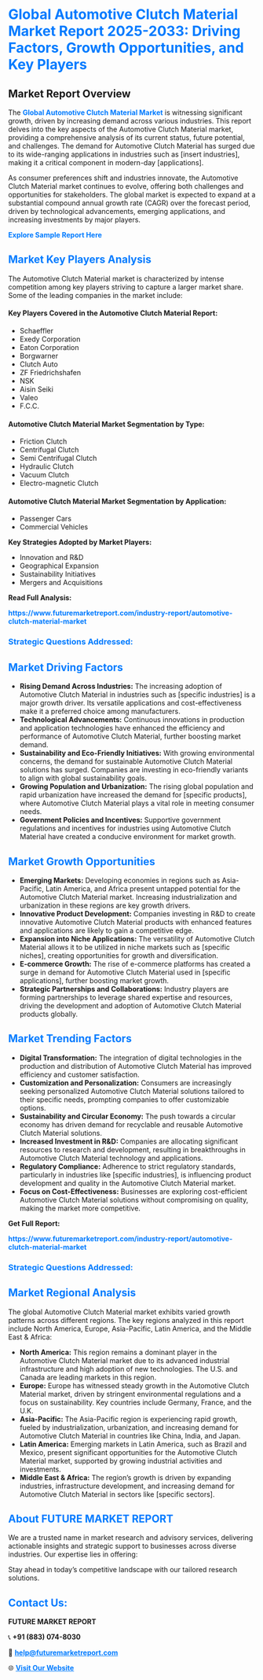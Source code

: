 <h1 style="color: #007BFF;">Global Automotive Clutch Material Market Report 2025-2033: Driving Factors, Growth Opportunities, and Key Players</h1>

<section id="overview">
<h2>Market Report Overview</h2>
<p>The <a href="https://www.futuremarketreport.com/industry-report/automotive-clutch-material-market" style="color: #007BFF; text-decoration: none;"><strong>Global Automotive Clutch Material Market</strong></a> is witnessing significant growth, driven by increasing demand across various industries. This report delves into the key aspects of the Automotive Clutch Material market, providing a comprehensive analysis of its current status, future potential, and challenges. The demand for Automotive Clutch Material has surged due to its wide-ranging applications in industries such as [insert industries], making it a critical component in modern-day [applications].</p>
<p>As consumer preferences shift and industries innovate, the Automotive Clutch Material market continues to evolve, offering both challenges and opportunities for stakeholders. The global market is expected to expand at a substantial compound annual growth rate (CAGR) over the forecast period, driven by technological advancements, emerging applications, and increasing investments by major players.</p>
</section>

<section id="overview">
<p><a href="https://www.futuremarketreport.com/request-sample/reportId=59853" style="color: #007BFF; text-decoration: none;"><strong>Explore Sample Report Here</strong></a></p>
</section>

<section id="key-players">
<h2 style="color: #007BFF;">Market Key Players Analysis</h2>
<p>The Automotive Clutch Material market is characterized by intense competition among key players striving to capture a larger market share. Some of the leading companies in the market include:</p>
<h4>Key Players Covered in the Automotive Clutch Material Report:</h4>
<ul><li>Schaeffler</li><li>Exedy Corporation</li><li>Eaton Corporation</li><li>Borgwarner</li><li>Clutch Auto</li><li>ZF Friedrichshafen</li><li>NSK</li><li>Aisin Seiki</li><li>Valeo</li><li>F.C.C.</li></ul>
<h4>Automotive Clutch Material Market Segmentation by Type:</h4>
<ul><li>Friction Clutch</li><li>Centrifugal Clutch</li><li>Semi Centrifugal Clutch</li><li>Hydraulic Clutch</li><li>Vacuum Clutch</li><li>Electro-magnetic Clutch</li></ul>

<h4>Automotive Clutch Material Market Segmentation by Application:</h4>
<ul><li>Passenger Cars</li><li>Commercial Vehicles</li></ul>
<p><strong>Key Strategies Adopted by Market Players:</strong></p>
<ul>
<li>Innovation and R&D</li>
<li>Geographical Expansion</li>
<li>Sustainability Initiatives</li>
<li>Mergers and Acquisitions</li>
</ul>
</section>

<section>
<p><strong>Read Full Analysis: </strong></p><a href="https://www.futuremarketreport.com/industry-report/automotive-clutch-material-market" style="color: #007BFF; text-decoration: none;"><strong>https://www.futuremarketreport.com/industry-report/automotive-clutch-material-market</strong></a>
<h3 style="color: #007BFF;">Strategic Questions Addressed:</h3>
</section>

<section id="driving-factors">
<h2 style="color: #007BFF;">Market Driving Factors</h2>
<ul>
<li><strong>Rising Demand Across Industries:</strong> The increasing adoption of Automotive Clutch Material in industries such as [specific industries] is a major growth driver. Its versatile applications and cost-effectiveness make it a preferred choice among manufacturers.</li>
<li><strong>Technological Advancements:</strong> Continuous innovations in production and application technologies have enhanced the efficiency and performance of Automotive Clutch Material, further boosting market demand.</li>
<li><strong>Sustainability and Eco-Friendly Initiatives:</strong> With growing environmental concerns, the demand for sustainable Automotive Clutch Material solutions has surged. Companies are investing in eco-friendly variants to align with global sustainability goals.</li>
<li><strong>Growing Population and Urbanization:</strong> The rising global population and rapid urbanization have increased the demand for [specific products], where Automotive Clutch Material plays a vital role in meeting consumer needs.</li>
<li><strong>Government Policies and Incentives:</strong> Supportive government regulations and incentives for industries using Automotive Clutch Material have created a conducive environment for market growth.</li>
</ul>
</section>

<section id="growth-opportunities">
<h2 style="color: #007BFF;">Market Growth Opportunities</h2>
<ul>
<li><strong>Emerging Markets:</strong> Developing economies in regions such as Asia-Pacific, Latin America, and Africa present untapped potential for the Automotive Clutch Material market. Increasing industrialization and urbanization in these regions are key growth drivers.</li>
<li><strong>Innovative Product Development:</strong> Companies investing in R&D to create innovative Automotive Clutch Material products with enhanced features and applications are likely to gain a competitive edge.</li>
<li><strong>Expansion into Niche Applications:</strong> The versatility of Automotive Clutch Material allows it to be utilized in niche markets such as [specific niches], creating opportunities for growth and diversification.</li>
<li><strong>E-commerce Growth:</strong> The rise of e-commerce platforms has created a surge in demand for Automotive Clutch Material used in [specific applications], further boosting market growth.</li>
<li><strong>Strategic Partnerships and Collaborations:</strong> Industry players are forming partnerships to leverage shared expertise and resources, driving the development and adoption of Automotive Clutch Material products globally.</li>
</ul>
</section>

<section id="trending-factors">
<h2 style="color: #007BFF;">Market Trending Factors</h2>
<ul>
<li><strong>Digital Transformation:</strong> The integration of digital technologies in the production and distribution of Automotive Clutch Material has improved efficiency and customer satisfaction.</li>
<li><strong>Customization and Personalization:</strong> Consumers are increasingly seeking personalized Automotive Clutch Material solutions tailored to their specific needs, prompting companies to offer customizable options.</li>
<li><strong>Sustainability and Circular Economy:</strong> The push towards a circular economy has driven demand for recyclable and reusable Automotive Clutch Material solutions.</li>
<li><strong>Increased Investment in R&D:</strong> Companies are allocating significant resources to research and development, resulting in breakthroughs in Automotive Clutch Material technology and applications.</li>
<li><strong>Regulatory Compliance:</strong> Adherence to strict regulatory standards, particularly in industries like [specific industries], is influencing product development and quality in the Automotive Clutch Material market.</li>
<li><strong>Focus on Cost-Effectiveness:</strong> Businesses are exploring cost-efficient Automotive Clutch Material solutions without compromising on quality, making the market more competitive.</li>
</ul>
</section>

<section>
<p><strong>Get Full Report: </strong></p><a href="https://www.futuremarketreport.com/industry-report/automotive-clutch-material-market" style="color: #007BFF; text-decoration: none;"><strong>https://www.futuremarketreport.com/industry-report/automotive-clutch-material-market</strong></a>
<h3 style="color: #007BFF;">Strategic Questions Addressed:</h3>
</section>


<section id="regional-analysis">
<h2 style="color: #007BFF;">Market Regional Analysis</h2>
<p>The global Automotive Clutch Material market exhibits varied growth patterns across different regions. The key regions analyzed in this report include North America, Europe, Asia-Pacific, Latin America, and the Middle East & Africa:</p>
<ul>
<li><strong>North America:</strong> This region remains a dominant player in the Automotive Clutch Material market due to its advanced industrial infrastructure and high adoption of new technologies. The U.S. and Canada are leading markets in this region.</li>
<li><strong>Europe:</strong> Europe has witnessed steady growth in the Automotive Clutch Material market, driven by stringent environmental regulations and a focus on sustainability. Key countries include Germany, France, and the U.K.</li>
<li><strong>Asia-Pacific:</strong> The Asia-Pacific region is experiencing rapid growth, fueled by industrialization, urbanization, and increasing demand for Automotive Clutch Material in countries like China, India, and Japan.</li>
<li><strong>Latin America:</strong> Emerging markets in Latin America, such as Brazil and Mexico, present significant opportunities for the Automotive Clutch Material market, supported by growing industrial activities and investments.</li>
<li><strong>Middle East & Africa:</strong> The region’s growth is driven by expanding industries, infrastructure development, and increasing demand for Automotive Clutch Material in sectors like [specific sectors].</li>
</ul>
</section>

<footer>
<h2 style="color: #007BFF;">About FUTURE MARKET REPORT</h2>
<p>We are a trusted name in market research and advisory services, delivering actionable insights and strategic support to businesses across diverse industries. Our expertise lies in offering:</p>

<p>Stay ahead in today’s competitive landscape with our tailored research solutions.</p>

<h2 style="color: #007BFF;">Contact Us:</h2>
<p><strong>FUTURE MARKET REPORT</strong></p>
<p>📞 <strong>+91 (883) 074-8030</strong></p>
<p>📧 <strong><a href="mailto:help@futuremarketreport.com" style="color: #007BFF;">help@futuremarketreport.com</a></strong></p>
<p>🌐 <strong><a href="https://www.futuremarketreport.com/" style="color: #007BFF;">Visit Our Website</a></strong></p>
</footer>